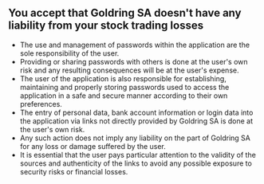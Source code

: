 ## You accept that Goldring SA doesn't have any liability from your stock trading losses

- The use and management of passwords within the application are the sole responsibility of the user. 
- Providing or sharing passwords with others is done at the user's own risk and any resulting consequences will be at the user's expense. 
- The user of the application is also responsible for establishing, maintaining and properly storing passwords used to access the application in a safe and secure manner according to their own preferences. 
- The entry of personal data, bank account information or login data into the application via links not directly provided by Goldring SA is done at the user's own risk. 
- Any such action does not imply any liability on the part of Goldring SA for any loss or damage suffered by the user. 
- It is essential that the user pays particular attention to the validity of the sources and authenticity of the links to avoid any possible exposure to security risks or financial losses.